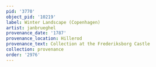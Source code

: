 ```yaml
---
pid: '3770'
object_pid: '10219'
label: Winter Landscape (Copenhagen)
artist: janbrueghel
provenance_date: '1787'
provenance_location: Hillerod
provenance_text: Collection at the Frederiksborg Castle
collection: provenance
order: '2976'
---
```

